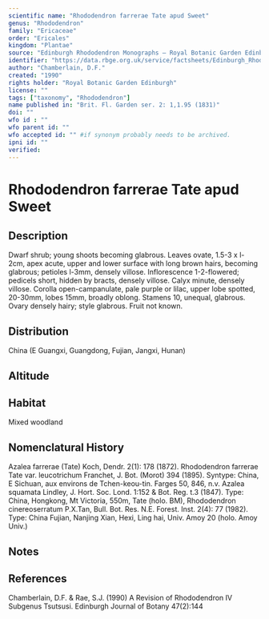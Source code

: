 ```yaml
---
scientific name: "Rhododendron farrerae Tate apud Sweet"
genus: "Rhododendron"
family: "Ericaceae"
order: "Ericales"
kingdom: "Plantae"
source: "Edinburgh Rhododendron Monographs – Royal Botanic Garden Edinburgh"
identifier: "https://data.rbge.org.uk/service/factsheets/Edinburgh_Rhododendron_Monographs.xhtml"
author: "Chamberlain, D.F."
created: "1990"
rights holder: "Royal Botanic Garden Edinburgh"
license: ""
tags: ["taxonomy", "Rhododendron"]
name published in: "Brit. Fl. Garden ser. 2: 1,1.95 (1831)"
doi: ""
wfo id : ""
wfo parent id: ""
wfo accepted id: "" #if synonym probably needs to be archived.                      
ipni id: ""
verified:
---
```


                       

# Rhododendron farrerae Tate apud Sweet

## Description
Dwarf shrub; young shoots becoming glabrous. Leaves ovate, 1.5-3 x l-2cm, apex acute, upper and lower surface with long brown hairs, becoming glabrous; petioles l-3mm, densely villose. Inflorescence 1-2-flowered; pedicels short, hidden by bracts, densely villose. Calyx minute, densely villose. Corolla open-campanulate, pale purple or lilac, upper lobe spotted, 20-30mm, lobes 15mm, broadly oblong. Stamens 10, unequal, glabrous. Ovary densely hairy; style glabrous. Fruit not known.

## Distribution
China (E Guangxi, Guangdong, Fujian, Jangxi, Hunan)

## Altitude


## Habitat
Mixed woodland

## Nomenclatural History
Azalea farrerae (Tate) Koch, Dendr. 2(1): 178 (1872). Rhododendron farrerae Tate var. leucotrichum Franchet, J. Bot. (Morot) 394 (1895). Syntype: China, E Sichuan, aux environs de Tchen-keou-tin. Farges 50, 846, n.v. Azalea squamata Lindley, J. Hort. Soc. Lond. 1:152 & Bot. Reg. t.3 (1847). Type: China, Hongkong, Mt Victoria, 550m, Tate (holo. BM), Rhododendron cinereoserratum P.X.Tan, Bull. Bot. Res. N.E. Forest. Inst. 2(4): 77 (1982). Type: China Fujian, Nanjing Xian, Hexi, Ling hai, Univ. Amoy 20 (holo. Amoy Univ.)
                       
## Notes


## References

Chamberlain, D.F. & Rae, S.J. (1990) A Revision of Rhododendron IV Subgenus Tsutsusi. Edinburgh Journal of Botany 47(2):144
